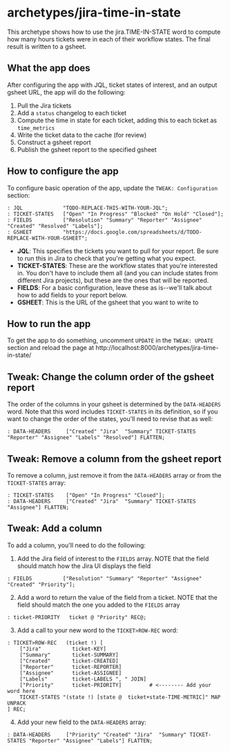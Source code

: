 # archetypes/jira-time-in-state
This archetype shows how to use the jira.TIME-IN-STATE word to compute how many hours tickets were in each of their workflow states. The final result is written to a gsheet.

## What the app does
After configuring the app with JQL, ticket states of interest, and an output gsheet URL, the app will do the following:

1. Pull the Jira tickets
2. Add a `status` changelog to each ticket
3. Compute the time in state for each ticket, adding this to each ticket as `time_metrics`
4. Write the ticket data to the cache (for review)
5. Construct a gsheet report
6. Publish the gsheet report to the specified gsheet


## How to configure the app
To configure basic operation of the app, update the `TWEAK: Configuration` section:

```
: JQL             "TODO-REPLACE-THIS-WITH-YOUR-JQL";
: TICKET-STATES   ["Open" "In Progress" "Blocked" "On Hold" "Closed"];
: FIELDS          ["Resolution" "Summary" "Reporter" "Assignee" "Created" "Resolved" "Labels"];
: GSHEET          "https://docs.google.com/spreadsheets/d/TODO-REPLACE-WITH-YOUR-GSHEET";
```

* **JQL**: This specifies the tickets you want to pull for your report. Be sure to run this in Jira to check that you're getting what you expect.
* **TICKET-STATES**: These are the workflow states that you're interested in. You don't have to include them all (and you can include states from different Jira projects), but these are the ones that will be reported.
* **FIELDS**: For a basic configuration, leave these as is--we'll talk about how to add fields to your report below.
* **GSHEET**: This is the URL of the gsheet that you want to write to


## How to run the app
To get the app to do something, uncomment `UPDATE` in the `TWEAK: UPDATE` section and reload the page at http://localhost:8000/archetypes/jira-time-in-state/


## Tweak: Change the column order of the gsheet report
The order of the columns in your gsheet is determined by the `DATA-HEADERS` word. Note that this word includes `TICKET-STATES` in its definition, so if you want to change the order of the states, you'll need to revise that as well:

```
: DATA-HEADERS     ["Created" "Jira"  "Summary" TICKET-STATES "Reporter" "Assignee" "Labels" "Resolved"] FLATTEN;
```

## Tweak: Remove a column from the gsheet report
To remove a column, just remove it from the `DATA-HEADERS` array or from the `TICKET-STATES` array:

```
: TICKET-STATES    ["Open" "In Progress" "Closed"];
: DATA-HEADERS     ["Created" "Jira"  "Summary" TICKET-STATES "Assignee"] FLATTEN;
```

## Tweak: Add a column
To add a column, you'll need to do the following:

1. Add the Jira field of interest to the `FIELDS` array. NOTE that the field should match how the Jira UI displays the field
```
: FIELDS          ["Resolution" "Summary" "Reporter" "Assignee" "Created" "Priority"];
```

2. Add a word to return the value of the field from a ticket. NOTE that the field should match the one you added to the `FIELDS` array
```
: ticket-PRIORITY   ticket @ "Priority" REC@;
```

3. Add a call to your new word to the `TICKET>ROW-REC` word:
```
: TICKET>ROW-REC   (ticket !) [
    ["Jira"          ticket-KEY]
    ["Summary"       ticket-SUMMARY]
    ["Created"       ticket-CREATED]
    ["Reporter"      ticket-REPORTER]
    ["Assignee"      ticket-ASSIGNEE]
    ["Labels"        ticket-LABELS ", " JOIN]
    ["Priority"      ticket-PRIORITY]         # <-------- Add your word here
    TICKET-STATES "(state !) [state @  ticket+state-TIME-METRIC]" MAP UNPACK
] REC;
```

4. Add your new field to the `DATA-HEADERS` array:
```
: DATA-HEADERS     ["Priority" "Created" "Jira"  "Summary" TICKET-STATES "Reporter" "Assignee" "Labels"] FLATTEN;
```